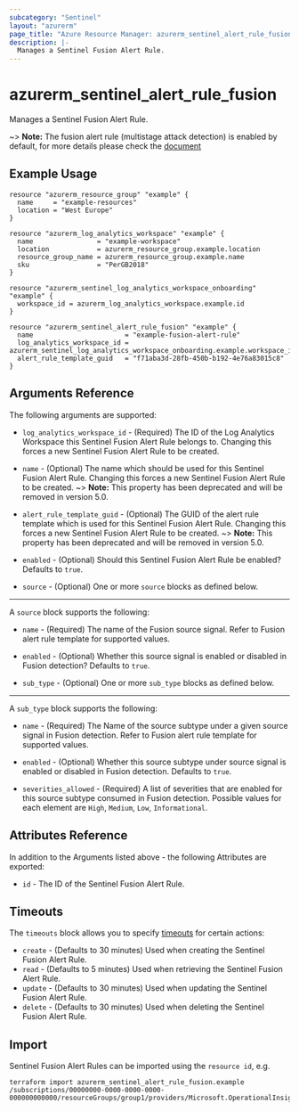 ```yaml
---
subcategory: "Sentinel"
layout: "azurerm"
page_title: "Azure Resource Manager: azurerm_sentinel_alert_rule_fusion"
description: |-
  Manages a Sentinel Fusion Alert Rule.
---
```


# azurerm_sentinel_alert_rule_fusion

Manages a Sentinel Fusion Alert Rule.

~> **Note:** The fusion alert rule (multistage attack detection) is enabled by default, for more details please check the [document](https://learn.microsoft.com/en-us/azure/sentinel/configure-fusion-rules#configure-fusion-rules)

## Example Usage

```hcl
resource "azurerm_resource_group" "example" {
  name     = "example-resources"
  location = "West Europe"
}

resource "azurerm_log_analytics_workspace" "example" {
  name                = "example-workspace"
  location            = azurerm_resource_group.example.location
  resource_group_name = azurerm_resource_group.example.name
  sku                 = "PerGB2018"
}

resource "azurerm_sentinel_log_analytics_workspace_onboarding" "example" {
  workspace_id = azurerm_log_analytics_workspace.example.id
}

resource "azurerm_sentinel_alert_rule_fusion" "example" {
  name                       = "example-fusion-alert-rule"
  log_analytics_workspace_id = azurerm_sentinel_log_analytics_workspace_onboarding.example.workspace_id
  alert_rule_template_guid   = "f71aba3d-28fb-450b-b192-4e76a83015c8"
}
```

## Arguments Reference

The following arguments are supported:

* `log_analytics_workspace_id` - (Required) The ID of the Log Analytics Workspace this Sentinel Fusion Alert Rule belongs to. Changing this forces a new Sentinel Fusion Alert Rule to be created.

* `name` - (Optional) The name which should be used for this Sentinel Fusion Alert Rule. Changing this forces a new Sentinel Fusion Alert Rule to be created.
~> **Note:** This property has been deprecated and will be removed in version 5.0.

* `alert_rule_template_guid` - (Optional) The GUID of the alert rule template which is used for this Sentinel Fusion Alert Rule. Changing this forces a new Sentinel Fusion Alert Rule to be created.
~> **Note:** This property has been deprecated and will be removed in version 5.0.

* `enabled` - (Optional) Should this Sentinel Fusion Alert Rule be enabled? Defaults to `true`.

* `source` - (Optional) One or more `source` blocks as defined below.

---

A `source` block supports the following:

* `name` - (Required) The name of the Fusion source signal. Refer to Fusion alert rule template for supported values.

* `enabled` - (Optional) Whether this source signal is enabled or disabled in Fusion detection? Defaults to `true`.

* `sub_type` - (Optional) One or more `sub_type` blocks as defined below.

---

A `sub_type` block supports the following:

* `name` - (Required) The Name of the source subtype under a given source signal in Fusion detection. Refer to Fusion alert rule template for supported values.

* `enabled` - (Optional) Whether this source subtype under source signal is enabled or disabled in Fusion detection. Defaults to `true`.

* `severities_allowed` - (Required) A list of severities that are enabled for this source subtype consumed in Fusion detection. Possible values for each element are `High`, `Medium`, `Low`, `Informational`.

## Attributes Reference

In addition to the Arguments listed above - the following Attributes are exported:

* `id` - The ID of the Sentinel Fusion Alert Rule.

## Timeouts

The `timeouts` block allows you to specify [timeouts](https://www.terraform.io/language/resources/syntax#operation-timeouts) for certain actions:

* `create` - (Defaults to 30 minutes) Used when creating the Sentinel Fusion Alert Rule.
* `read` - (Defaults to 5 minutes) Used when retrieving the Sentinel Fusion Alert Rule.
* `update` - (Defaults to 30 minutes) Used when updating the Sentinel Fusion Alert Rule.
* `delete` - (Defaults to 30 minutes) Used when deleting the Sentinel Fusion Alert Rule.

## Import

Sentinel Fusion Alert Rules can be imported using the `resource id`, e.g.

```shell
terraform import azurerm_sentinel_alert_rule_fusion.example /subscriptions/00000000-0000-0000-0000-000000000000/resourceGroups/group1/providers/Microsoft.OperationalInsights/workspaces/workspace1/providers/Microsoft.SecurityInsights/alertRules/rule1
```
